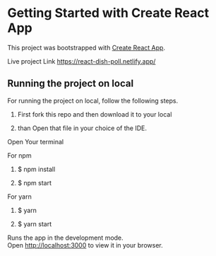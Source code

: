 # Getting Started with Create React App

This project was bootstrapped with [Create React App](https://github.com/facebook/create-react-app).

Live project Link https://react-dish-poll.netlify.app/

## Running the project on local

For running the project on local, follow the following steps. 

01. First fork this repo and then download it to your local 

02. than Open that file in your choice of the IDE.

Open Your terminal

For npm

01. $ npm install

02. $ npm start

For yarn

01. $ yarn

02. $ yarn start

Runs the app in the development mode.\
Open [http://localhost:3000](http://localhost:3000) to view it in your browser.
